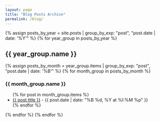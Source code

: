 ```yaml
---
layout: page
title: "Blog Posts Archive"
permalink: /blog/
---
```


{% assign posts_by_year = site.posts | group_by_exp: "post", "post.date | date: '%Y'" %}
{% for year_group in posts_by_year %}
  <h2>{{ year_group.name }}</h2>

  {% assign posts_by_month = year_group.items | group_by_exp: "post", "post.date | date: '%B'" %}
  {% for month_group in posts_by_month %}
    <h3>{{ month_group.name }}</h3>
    <ul>
      {% for post in month_group.items %}
        <li>
          <a href="{{ post.url | relative_url }}">{{ post.title }}</a> -
          {{ post.date | date: "%B %d, %Y at %I:%M %p" }}
        </li>
      {% endfor %}
    </ul>
  {% endfor %}
{% endfor %}

